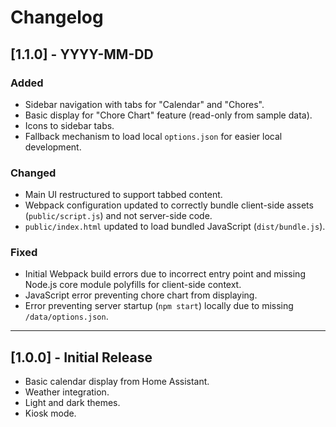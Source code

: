 # Changelog

## [1.1.0] - YYYY-MM-DD

### Added
- Sidebar navigation with tabs for "Calendar" and "Chores".
- Basic display for "Chore Chart" feature (read-only from sample data).
- Icons to sidebar tabs.
- Fallback mechanism to load local `options.json` for easier local development.

### Changed
- Main UI restructured to support tabbed content.
- Webpack configuration updated to correctly bundle client-side assets (`public/script.js`) and not server-side code.
- `public/index.html` updated to load bundled JavaScript (`dist/bundle.js`).

### Fixed
- Initial Webpack build errors due to incorrect entry point and missing Node.js core module polyfills for client-side context.
- JavaScript error preventing chore chart from displaying.
- Error preventing server startup (`npm start`) locally due to missing `/data/options.json`.

---

## [1.0.0] - Initial Release

- Basic calendar display from Home Assistant.
- Weather integration.
- Light and dark themes.
- Kiosk mode. 